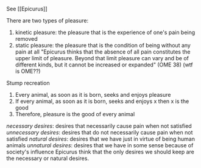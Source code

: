 See [[Epicurus]]

There are two types of pleasure:
1. kinetic pleasure: the pleasure that is the experience of one's pain being removed
2. static pleasure: the pleasure that is the condition of being without any pain at all
"Epicurus thinks that the absence of all pain constitutes the upper limit of pleasure. Beyond that limit pleasure can vary and be of different kinds, but it cannot be increased or expanded" (OME 38)
	(wtf is OME??)

Stump recreation
1. Every animal, as soon as it is born, seeks and enjoys pleasure
2. If every animal, as soon as it is born, seeks and enjoys x then x is the good
3. Therefore, pleasure is the good of every animal

*necessary desires*: desires that necessarily cause pain when not satisfied
*unnecessary desires*: desires that do not necessarily cause pain when not satisfied
*natural desires*: desires that we have just in virtue of being human animals
*unnatural desires*: desires that we have in some sense because of society's influence
Epicurus think that the only desires we should keep are the necessary or natural desires.